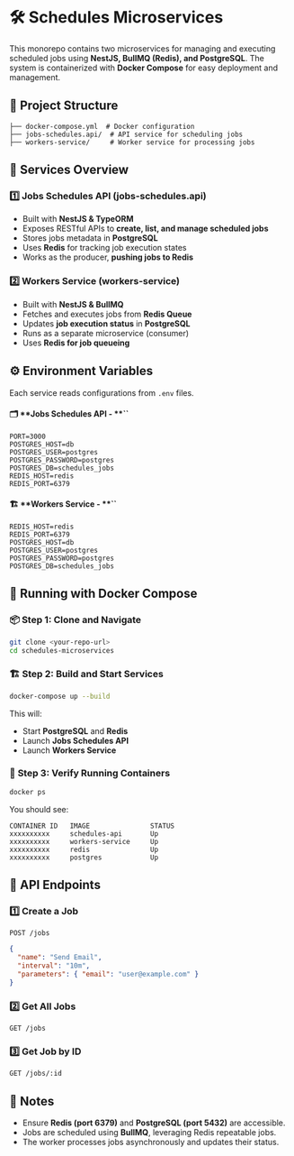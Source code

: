 # 🛠️ Schedules Microservices

This monorepo contains two microservices for managing and executing scheduled jobs using **NestJS, BullMQ (Redis), and PostgreSQL**. The system is containerized with **Docker Compose** for easy deployment and management.

## 📂 Project Structure

```
├── docker-compose.yml  # Docker configuration
├── jobs-schedules.api/  # API service for scheduling jobs
├── workers-service/     # Worker service for processing jobs
```

## 🚀 Services Overview

### 1️⃣ **Jobs Schedules API (jobs-schedules.api)**

- Built with **NestJS & TypeORM**
- Exposes RESTful APIs to **create, list, and manage scheduled jobs**
- Stores jobs metadata in **PostgreSQL**
- Uses **Redis** for tracking job execution states
- Works as the producer, **pushing jobs to Redis**

### 2️⃣ **Workers Service (workers-service)**

- Built with **NestJS & BullMQ**
- Fetches and executes jobs from **Redis Queue**
- Updates **job execution status** in **PostgreSQL**
- Runs as a separate microservice (consumer)
- Uses **Redis for job queueing**

## ⚙️ Environment Variables

Each service reads configurations from `.env` files.

#### 🗂️ **Jobs Schedules API - **``

```
PORT=3000
POSTGRES_HOST=db
POSTGRES_USER=postgres
POSTGRES_PASSWORD=postgres
POSTGRES_DB=schedules_jobs
REDIS_HOST=redis
REDIS_PORT=6379
```

#### 🏗️ **Workers Service - **``

```
REDIS_HOST=redis
REDIS_PORT=6379
POSTGRES_HOST=db
POSTGRES_USER=postgres
POSTGRES_PASSWORD=postgres
POSTGRES_DB=schedules_jobs
```

## 🐳 Running with Docker Compose

### 📦 **Step 1: Clone and Navigate**

```bash
git clone <your-repo-url>
cd schedules-microservices
```

### 🏗️ **Step 2: Build and Start Services**

```bash
docker-compose up --build
```

This will:

- Start **PostgreSQL** and **Redis**
- Launch **Jobs Schedules API**
- Launch **Workers Service**

### 🔄 **Step 3: Verify Running Containers**

```bash
docker ps
```

You should see:

```
CONTAINER ID   IMAGE               STATUS
xxxxxxxxxx     schedules-api       Up
xxxxxxxxxx     workers-service     Up
xxxxxxxxxx     redis               Up
xxxxxxxxxx     postgres            Up
```

## 📡 API Endpoints

### **1️⃣ Create a Job**

```http
POST /jobs
```

```json
{
  "name": "Send Email",
  "interval": "10m",
  "parameters": { "email": "user@example.com" }
}
```

### **2️⃣ Get All Jobs**

```http
GET /jobs
```

### **3️⃣ Get Job by ID**

```http
GET /jobs/:id
```

## 📌 Notes

- Ensure **Redis (port 6379)** and **PostgreSQL (port 5432)** are accessible.
- Jobs are scheduled using **BullMQ**, leveraging Redis repeatable jobs.
- The worker processes jobs asynchronously and updates their status.
